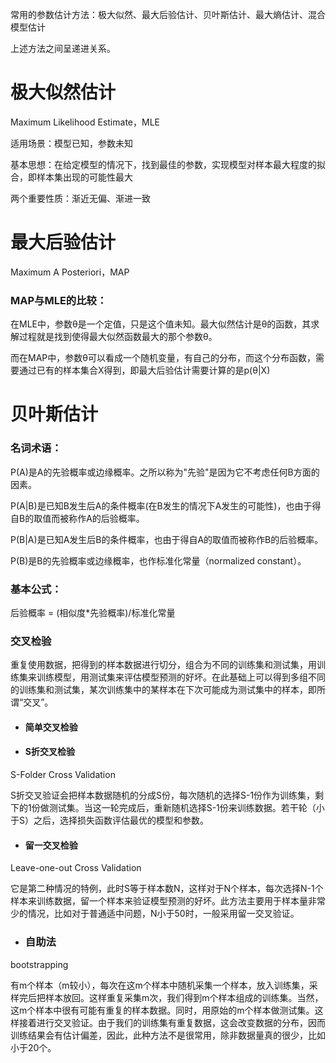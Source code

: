 常用的参数估计方法：极大似然、最大后验估计、贝叶斯估计、最大熵估计、混合模型估计

上述方法之间呈递进关系。

# 极大似然估计

Maximum Likelihood Estimate，MLE

适用场景：模型已知，参数未知

基本思想：在给定模型的情况下，找到最佳的参数，实现模型对样本最大程度的拟合，即样本集出现的可能性最大

两个重要性质：渐近无偏、渐进一致

# 最大后验估计

Maximum A Posteriori，MAP

### MAP与MLE的比较：

在MLE中，参数θ是一个定值，只是这个值未知。最大似然估计是θ的函数，其求解过程就是找到使得最大似然函数最大的那个参数θ。

而在MAP中，参数θ可以看成一个随机变量，有自己的分布，而这个分布函数，需要通过已有的样本集合X得到，即最大后验估计需要计算的是p\(θ\|X\)

# 贝叶斯估计

### 名词术语：

P\(A\)是A的先验概率或边缘概率。之所以称为"先验"是因为它不考虑任何B方面的因素。

P\(A\|B\)是已知B发生后A的条件概率\(在B发生的情况下A发生的可能性\)，也由于得自B的取值而被称作A的后验概率。

P\(B\|A\)是已知A发生后B的条件概率，也由于得自A的取值而被称作B的后验概率。

P\(B\)是B的先验概率或边缘概率，也作标准化常量（normalized constant）。

### 基本公式：

后验概率 = \(相似度\*先验概率\)/标准化常量

### 交叉检验

重复使用数据，把得到的样本数据进行切分，组合为不同的训练集和测试集，用训练集来训练模型，用测试集来评估模型预测的好坏。在此基础上可以得到多组不同的训练集和测试集，某次训练集中的某样本在下次可能成为测试集中的样本，即所谓“交叉”。

* #### 简单交叉检验
* #### S折交叉检验

S-Folder Cross Validation

S折交叉验证会把样本数据随机的分成S份，每次随机的选择S-1份作为训练集，剩下的1份做测试集。当这一轮完成后，重新随机选择S-1份来训练数据。若干轮（小于S）之后，选择损失函数评估最优的模型和参数。

* #### 留一交叉检验

Leave-one-out Cross Validation

它是第二种情况的特例，此时S等于样本数N，这样对于N个样本，每次选择N-1个样本来训练数据，留一个样本来验证模型预测的好坏。此方法主要用于样本量非常少的情况，比如对于普通适中问题，N小于50时，一般采用留一交叉验证。

* ### 自助法

bootstrapping

有m个样本（m较小），每次在这m个样本中随机采集一个样本，放入训练集，采样完后把样本放回。这样重复采集m次，我们得到m个样本组成的训练集。当然，这m个样本中很有可能有重复的样本数据。同时，用原始的m个样本做测试集。这样接着进行交叉验证。由于我们的训练集有重复数据，这会改变数据的分布，因而训练结果会有估计偏差，因此，此种方法不是很常用，除非数据量真的很少，比如小于20个。

### 



